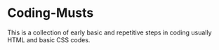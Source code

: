# Coding-Musts
This is a collection of early basic and repetitive steps in coding usually HTML and basic CSS codes.
